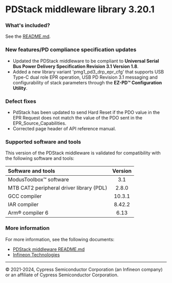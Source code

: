 # PDStack middleware library 3.20.1

### What's included?
See the [README.md](./README.md).

### New features/PD compliance specification updates

- Updated the PDStack middleware to be compliant to **Universal Serial Bus Power Delivery Specification Revision 3.1 Version 1.8**.
- Added a new library variant 'pmg1_pd3_drp_epr_cfg' that supports USB Type-C dual role EPR operation, USB PD Revision 3.1 messaging and configurability of stack parameters through the **EZ-PD&trade; Configuration Utility**.

### Defect fixes

- PdStack has been updated to send Hard Reset if the PDO value in the EPR Request does not match the value of the PDO sent in the EPR_Source_Capabilities.
- Corrected page header of API reference manual.

### Supported software and tools
This version of the PDStack middleware is validated for compatibility with the following software and tools:

| Software and tools                                      | Version |
| :---                                                    | :----:  |
| ModusToolbox&trade; software                            | 3.1     |
| MTB CAT2 peripheral driver library (PDL)                | 2.8.0   |
| GCC compiler                                            | 10.3.1  |
| IAR compiler                                            | 8.42.2  |
| Arm&reg; compiler 6                                     | 6.13    |

### More information
For more information, see the following documents:
* [PDStack middleware README.md](./README.md)
* [Infineon Technologies](https://www.infineon.com)
  
---
© 2021-2024, Cypress Semiconductor Corporation (an Infineon company) or an affiliate of Cypress Semiconductor Corporation.
